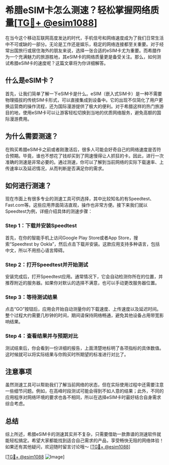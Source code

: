 # 希腊eSIM卡怎么测速？轻松掌握网络质量[[TG💪+ @esim1088](https://t.me/s/esim1088)]

在当今这个移动互联网高度发达的时代，手机信号和网络速度成为了我们日常生活中不可或缺的一部分。无论是工作还是娱乐，稳定的网络连接都至关重要。对于经常出国旅行或居住海外的朋友来说，选择一张合适的eSIM卡尤为重要。而希腊作为一个充满魅力的旅游胜地，其eSIM卡的网络质量更是备受关注。那么，如何测试希腊eSIM卡的速度呢？这篇文章将为你详细解答。

## 什么是eSIM卡？

首先，让我们简单了解一下eSIM卡是什么。eSIM（嵌入式SIM卡）是一种不需要物理插拔的传统SIM卡形式，可以直接集成到设备中。它的出现不仅简化了用户更换运营商的操作流程，还为国际漫游提供了极大的便利。对于希腊这样的热门旅游目的地，使用eSIM卡可以让游客轻松切换到当地的优质网络服务，避免高额的国际漫游费用。

## 为什么需要测速？

在购买希腊eSIM卡之前或者刚激活后，很多人可能会好奇自己的网络速度是否符合预期。毕竟，谁也不想花了钱却买到了网速慢得让人抓狂的卡。因此，进行一次准确的测速是非常必要的。通过测速，你可以了解到当前网络的实际下载速率、上传速率以及延迟情况，从而判断是否满足你的需求。

## 如何进行测速？

现在市面上有很多专业的测速工具可供选择，其中比较知名的有Speedtest、Fast.com等。这些应用界面简洁直观，操作也非常方便。接下来我们就以Speedtest为例，详细介绍具体的测速步骤：

### Step 1：下载并安装Speedtest

首先，在你的智能手机上访问Google Play Store或者App Store，搜索“Speedtest by Ookla”，然后点击下载并安装。这款应用支持多种语言，包括中文，所以不用担心语言障碍。

### Step 2：打开Speedtest并开始测试

安装完成后，打开Speedtest应用。通常情况下，它会自动检测你所在的位置，并推荐附近的服务器。如果你对默认的选择不满意，也可以手动更改服务器位置。

### Step 3：等待测试结果

点击“GO”按钮后，应用会开始自动测量你的下载速度、上传速度以及延迟时间。整个过程大约需要几秒钟的时间，期间请保持网络畅通，避免其他设备占用带宽影响结果。

### Step 4：查看结果并与预期对比

测试结束后，你会看到一份详细的报告，上面清楚地标明了各项指标的具体数值。这时候就可以将实际结果与你购买时所期望的标准进行对比了。

## 注意事项

虽然测速工具可以帮助我们了解当前网络的状态，但在实际使用过程中还需要注意一些细节问题。例如，在高峰时段测试可能会得到不如人意的结果；此外，不同的应用程序对网络环境的要求也各不相同，所以在选择eSIM卡时最好结合自身需求综合考虑。

## 总结

综上所述，希腊eSIM卡的测速其实并不复杂，只需要借助一款靠谱的测速软件就能轻松搞定。希望大家都能找到适合自己需求的产品，享受畅快无阻的网络体验！如果还有其他疑问，欢迎随时留言讨论哦～ [[TG💪+ @esim1088](https://t.me/s/esim1088)]

[[TG💪+ @esim1088](https://t.me/s/esim1088) ![Image](https://i.postimg.cc/4NQfJmqS/Snipaste-2025-05-13-00-14-12.png)]